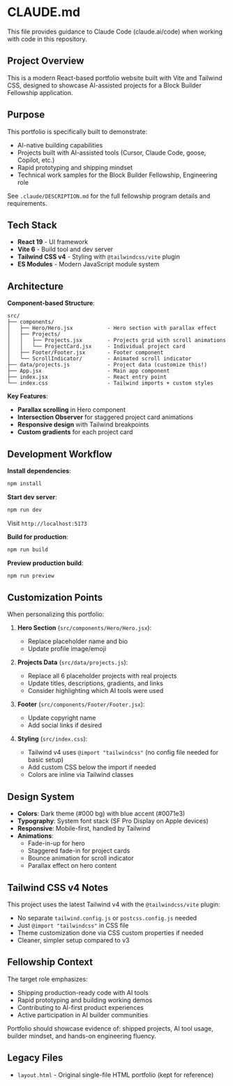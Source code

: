 # CLAUDE.md

This file provides guidance to Claude Code (claude.ai/code) when working with code in this repository.

## Project Overview

This is a modern React-based portfolio website built with Vite and Tailwind CSS, designed to showcase AI-assisted projects for a Block Builder Fellowship application.

## Purpose

This portfolio is specifically built to demonstrate:
- AI-native building capabilities
- Projects built with AI-assisted tools (Cursor, Claude Code, goose, Copilot, etc.)
- Rapid prototyping and shipping mindset
- Technical work samples for the Block Builder Fellowship, Engineering role

See `.claude/DESCRIPTION.md` for the full fellowship program details and requirements.

## Tech Stack

- **React 19** - UI framework
- **Vite 6** - Build tool and dev server
- **Tailwind CSS v4** - Styling with `@tailwindcss/vite` plugin
- **ES Modules** - Modern JavaScript module system

## Architecture

**Component-based Structure**:
```
src/
├── components/
│   ├── Hero/Hero.jsx           - Hero section with parallax effect
│   ├── Projects/
│   │   ├── Projects.jsx        - Projects grid with scroll animations
│   │   └── ProjectCard.jsx     - Individual project card
│   ├── Footer/Footer.jsx       - Footer component
│   └── ScrollIndicator/        - Animated scroll indicator
├── data/projects.js            - Project data (customize this!)
├── App.jsx                     - Main app component
├── index.jsx                   - React entry point
└── index.css                   - Tailwind imports + custom styles
```

**Key Features**:
- **Parallax scrolling** in Hero component
- **Intersection Observer** for staggered project card animations
- **Responsive design** with Tailwind breakpoints
- **Custom gradients** for each project card

## Development Workflow

**Install dependencies**:
```bash
npm install
```

**Start dev server**:
```bash
npm run dev
```
Visit `http://localhost:5173`

**Build for production**:
```bash
npm run build
```

**Preview production build**:
```bash
npm run preview
```

## Customization Points

When personalizing this portfolio:

1. **Hero Section** (`src/components/Hero/Hero.jsx`):
   - Replace placeholder name and bio
   - Update profile image/emoji

2. **Projects Data** (`src/data/projects.js`):
   - Replace all 6 placeholder projects with real projects
   - Update titles, descriptions, gradients, and links
   - Consider highlighting which AI tools were used

3. **Footer** (`src/components/Footer/Footer.jsx`):
   - Update copyright name
   - Add social links if desired

4. **Styling** (`src/index.css`):
   - Tailwind v4 uses `@import "tailwindcss"` (no config file needed for basic setup)
   - Add custom CSS below the import if needed
   - Colors are inline via Tailwind classes

## Design System

- **Colors**: Dark theme (#000 bg) with blue accent (#0071e3)
- **Typography**: System font stack (SF Pro Display on Apple devices)
- **Responsive**: Mobile-first, handled by Tailwind
- **Animations**:
  - Fade-in-up for hero
  - Staggered fade-in for project cards
  - Bounce animation for scroll indicator
  - Parallax effect on hero content

## Tailwind CSS v4 Notes

This project uses the latest Tailwind v4 with the `@tailwindcss/vite` plugin:
- No separate `tailwind.config.js` or `postcss.config.js` needed
- Just `@import "tailwindcss"` in CSS file
- Theme customization done via CSS custom properties if needed
- Cleaner, simpler setup compared to v3

## Fellowship Context

The target role emphasizes:
- Shipping production-ready code with AI tools
- Rapid prototyping and building working demos
- Contributing to AI-first product experiences
- Active participation in AI builder communities

Portfolio should showcase evidence of: shipped projects, AI tool usage, builder mindset, and hands-on engineering fluency.

## Legacy Files

- `layout.html` - Original single-file HTML portfolio (kept for reference)
